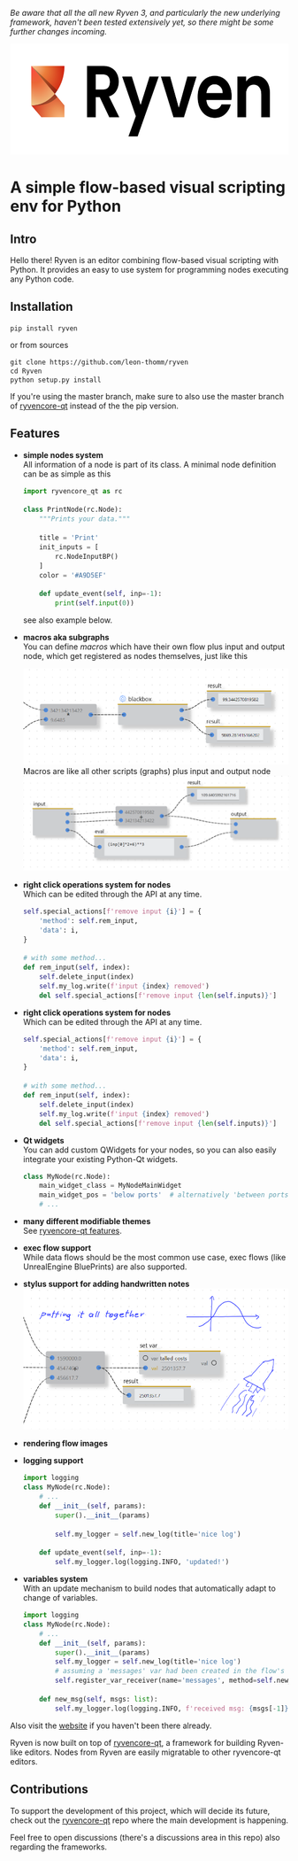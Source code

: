 *Be aware that all the all new Ryven 3, and particularly the new underlying framework, haven't been tested extensively yet, so there might be some further changes incoming.*

<p align="center">
  <img src="./Ryven/resources/pics/logo.png" alt="drawing" height="200"/>
</p>

# A simple flow-based visual scripting env for Python

## Intro

Hello there! Ryven is an editor combining flow-based visual scripting with Python. It provides an easy to use system for programming nodes executing any Python code.

## Installation

```
pip install ryven
```

or from sources
```
git clone https://github.com/leon-thomm/ryven
cd Ryven
python setup.py install
```

If you're using the master branch, make sure to also use the master branch of [ryvencore-qt](https://github.com/leon-thomm/ryvencore-qt) instead of the the pip version.

## Features

- **simple nodes system**  
All information of a node is part of its class. A minimal node definition can be as simple as this

    ```python
    import ryvencore_qt as rc
    
    class PrintNode(rc.Node):
        """Prints your data."""

        title = 'Print'
        init_inputs = [
            rc.NodeInputBP()
        ]
        color = '#A9D5EF'
    
        def update_event(self, inp=-1):
            print(self.input(0))
    ```
    see also example below.
- **macros aka subgraphs**  
You can define *macros* which have their own flow plus input and output node, which get registered as nodes themselves, just like this

    ![](./docs/img/macro.png)
    Macros are like all other scripts (graphs) plus input and output node
    ![](./docs/img/macro2.png)
- **right click operations system for nodes**  
Which can be edited through the API at any time.
    ```python
    self.special_actions[f'remove input {i}'] = {
        'method': self.rem_input,
        'data': i,
    }

    # with some method...
    def rem_input(self, index):
        self.delete_input(index)
        self.my_log.write(f'input {index} removed')
        del self.special_actions[f'remove input {len(self.inputs)}']
    ```
- **right click operations system for nodes**  
Which can be edited through the API at any time.
    ```python
    self.special_actions[f'remove input {i}'] = {
        'method': self.rem_input,
        'data': i,
    }

    # with some method...
    def rem_input(self, index):
        self.delete_input(index)
        self.my_log.write(f'input {index} removed')
        del self.special_actions[f'remove input {len(self.inputs)}']
    ```
- **Qt widgets**  
You can add custom QWidgets for your nodes, so you can also easily integrate your existing Python-Qt widgets.
    ```python
    class MyNode(rc.Node):
        main_widget_class = MyNodeMainWidget
        main_widget_pos = 'below ports'  # alternatively 'between ports'
        # ...
    ```
<!-- - **convenience GUI classes** -->
- **many different modifiable themes**  
See [ryvencore-qt features](https://leon-thomm.github.io/ryvencore-qt/features/).
- **exec flow support**  
While data flows should be the most common use case, exec flows (like UnrealEngine BluePrints) are also supported.
- **stylus support for adding handwritten notes**  
![](./docs/img/stylus.png)
- **rendering flow images**  
- **logging support**  
    ```python
    import logging
    class MyNode(rc.Node):
        # ...
        def __init__(self, params):
            super().__init__(params)

            self.my_logger = self.new_log(title='nice log')
        
        def update_event(self, inp=-1):
            self.my_logger.log(logging.INFO, 'updated!')
    ```
- **variables system**  
With an update mechanism to build nodes that automatically adapt to change of variables.

    ```python
    import logging
    class MyNode(rc.Node):
        # ...
        def __init__(self, params):
            super().__init__(params)
            self.my_logger = self.new_log(title='nice log')
            # assuming a 'messages' var had been created in the flow's script
            self.register_var_receiver(name='messages', method=self.new_msg)
        
        def new_msg(self, msgs: list):
            self.my_logger.log(logging.INFO, f'received msg: {msgs[-1]}')
    ```

Also visit the [website](https://ryven.org) if you haven't been there already.

Ryven is now built on top of [ryvencore-qt](https://github.com/leon-thomm/ryvencore-qt), a framework for building Ryven-like editors. Nodes from Ryven are easily migratable to other ryvencore-qt editors.

## Contributions

To support the development of this project, which will decide its future, check out the [ryvencore-qt](https://github.com/leon-thomm/ryvencore-qt) repo where the main development is happening.

Feel free to open discussions (there's a discussions area in this repo) also regarding the frameworks.

